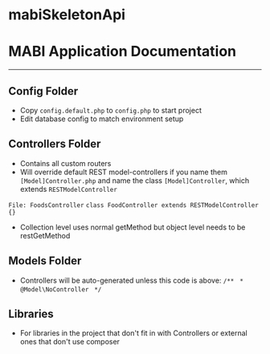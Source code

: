 mabiSkeletonApi
===============

# MABI Application Documentation #

---

## Config Folder ##
* Copy `config.default.php` to `config.php` to start project
 * Edit database config to match environment setup

## Controllers Folder ##
* Contains all custom routers
* Will override default REST model-controllers if you name them `[Model]Controller.php` and name the class `[Model]Controller`, which extends `RESTModelController`

`File: FoodsController`
`class FoodController extends RESTModelController {}`

* Collection level uses normal getMethod but object level needs to be restGetMethod

## Models Folder ##
* Controllers will be auto-generated unless this code is above:
`/**`
` * @Model\NoController`
` */`

## Libraries ##
* For libraries in the project that don't fit in with Controllers or external ones that don't use composer
